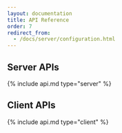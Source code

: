 ```yaml
---
layout: documentation
title: API Reference
order: 7
redirect_from:
  - /docs/server/configuration.html
---
```


## Server APIs

{% include api.md type="server" %}

## Client APIs

{% include api.md type="client" %}
